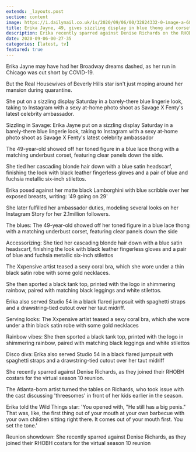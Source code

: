 ```yaml
---
extends: _layouts.post
section: content
image: https://i.dailymail.co.uk/1s/2020/09/06/00/32824332-0-image-a-68_1599346851904.jpg 
title: Erika Jayne, 49, gives sizzling display in blue thong and corset as latest Savage X Fenty ambassador 
description: Erika recently sparred against Denise Richards on the RHOBH virtual season 10 reunion. Richards took issue with the cast discussing threesomes in front of her kids earlier in the season. 
date: 2020-09-06-00-27-35 
categories: [latest, tv] 
featured: true 
--- 
```

Erika Jayne may have had her Broadway dreams dashed, as her run in Chicago was cut short by COVID-19.

But the Real Housewives of Beverly Hills star isn't just moping around her mansion during quarantine.

She put on a sizzling display Saturday in a barely-there blue lingerie look, taking to Instagram with a sexy at-home photo shoot as Savage X Fenty's latest celebrity ambassador.

Sizzling in Savage: Erika Jayne put on a sizzling display Saturday in a barely-there blue lingerie look, taking to Instagram with a sexy at-home photo shoot as Savage X Fenty's latest celebrity ambassador

The 49-year-old showed off her toned figure in a blue lace thong with a matching underbust corset, featuring clear panels down the side.

She tied her cascading blonde hair down with a blue satin headscarf, finishing the look with black leather fingerless gloves and a pair of blue and fuchsia metallic six-inch stilettos.

Erika posed against her matte black Lamborghini with blue scribble over her exposed breasts, writing: '49 going on 29'

She later fulfilled her ambassador duties, modeling several looks on her Instagram Story for her 2.1million followers.

The blues: The 49-year-old showed off her toned figure in a blue lace thong with a matching underbust corset, featuring clear panels down the side

Accessorizing: She tied her cascading blonde hair down with a blue satin headscarf, finishing the look with black leather fingerless gloves and a pair of blue and fuchsia metallic six-inch stilettos

The Xxpensive artist teased a sexy coral bra, which she wore under a thin black satin robe with some gold necklaces. 

She then sported a black tank top, printed with the logo in shimmering rainbow, paired with matching black leggings and white stilettos.

Erika also served Studio 54 in a black flared jumpsuit with spaghetti straps and a drawstring-tied cutout over her taut midriff.   

Serving looks: The Xxpensive artist teased a sexy coral bra, which she wore under a thin black satin robe with some gold necklaces

Rainbow vibes: She then sported a black tank top, printed with the logo in shimmering rainbow, paired with matching black leggings and white stilettos

Disco diva: Erika also served Studio 54 in a black flared jumpsuit with spaghetti straps and a drawstring-tied cutout over her taut midriff

She recently sparred against Denise Richards, as they joined their RHOBH costars for the virtual season 10 reunion. 

The Atlanta-born artist turned the tables on Richards, who took issue with the cast discussing 'threesomes' in front of her kids earlier in the season.

Erika told the Wild Things star: 'You opened with, "He still has a big penis." That was, like, the first thing out of your mouth at your own barbecue with your own children sitting right there. It comes out of your mouth first. You set the tone.'

Reunion showdown: She recently sparred against Denise Richards, as they joined their RHOBH costars for the virtual season 10 reunion

